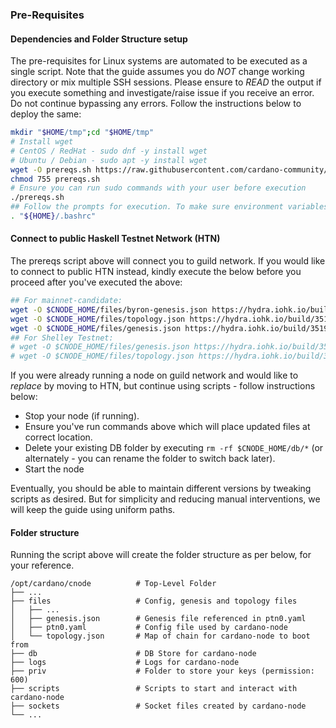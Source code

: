 
### Pre-Requisites

#### Dependencies and Folder Structure setup

The pre-requisites for Linux systems are automated to be executed as a single script. Note that the guide assumes you do *NOT* change working directory or mix multiple SSH sessions.
Please ensure to *READ* the output if you execute something and investigate/raise issue if you receive an error. Do not continue bypassing any errors.
Follow the instructions below to deploy the same:

``` bash
mkdir "$HOME/tmp";cd "$HOME/tmp"
# Install wget
# CentOS / RedHat - sudo dnf -y install wget
# Ubuntu / Debian - sudo apt -y install wget
wget -O prereqs.sh https://raw.githubusercontent.com/cardano-community/guild-operators/master/files/ptn0/scripts/prereqs.sh
chmod 755 prereqs.sh
# Ensure you can run sudo commands with your user before execution
./prereqs.sh
## Follow the prompts for execution. To make sure environment variables are available for session you're running, make sure to source bashrc
. "${HOME}/.bashrc"
```

#### Connect to public Haskell Testnet Network (HTN)

The prereqs script above will connect you to guild network. If you would like to connect to public HTN instead, kindly execute the below before you proceed after you've executed the above:

``` bash
## For mainnet-candidate:
wget -O $CNODE_HOME/files/byron-genesis.json https://hydra.iohk.io/build/3519218/download/1/mainnet_candidate-byron-genesis.json
wget -O $CNODE_HOME/files/topology.json https://hydra.iohk.io/build/3519218/download/1/mainnet_candidate-topology.json
wget -O $CNODE_HOME/files/genesis.json https://hydra.iohk.io/build/3519218/download/1/mainnet_candidate-shelley-genesis.json
## For Shelley Testnet:
# wget -O $CNODE_HOME/files/genesis.json https://hydra.iohk.io/build/3519218/download/1/shelley_testnet-shelley-genesis.json
# wget -O $CNODE_HOME/files/topology.json https://hydra.iohk.io/build/3519218/download/1/shelley_testnet-topology.json
```

If you were already running a node on guild network and would like to *replace* by moving to HTN, but continue using scripts - follow instructions below:

- Stop your node (if running).
- Ensure you've run commands above which will place updated files at correct location.
- Delete your existing DB folder by executing `rm -rf $CNODE_HOME/db/*` (or alternately - you can rename the folder to switch back later).
- Start the node

Eventually, you should be able to maintain different versions by tweaking scripts as desired. But for simplicity and reducing manual interventions, we will keep the guide using uniform paths.

#### Folder structure

Running the script above will create the folder structure as per below, for your reference.

    /opt/cardano/cnode          # Top-Level Folder
    ├── ...
    ├── files                   # Config, genesis and topology files
    │   ├── ...
    │   ├── genesis.json        # Genesis file referenced in ptn0.yaml
    │   ├── ptn0.yaml           # Config file used by cardano-node
    │   └── topology.json       # Map of chain for cardano-node to boot from
    ├── db                      # DB Store for cardano-node
    ├── logs                    # Logs for cardano-node
    ├── priv                    # Folder to store your keys (permission: 600)
    ├── scripts                 # Scripts to start and interact with cardano-node
    ├── sockets                 # Socket files created by cardano-node
    └── ...

